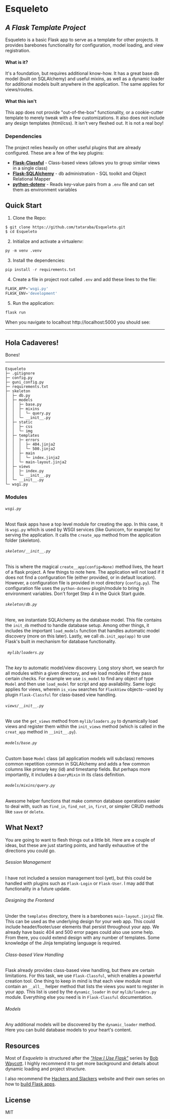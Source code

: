 
# Esqueleto
## _A Flask Template Project_

Esqueleto is a basic Flask app to serve as a template for other projects. It provides barebones functionality for configuration, model loading, and view registration.

#### What is it?
It's a foundation, but requires additional know-how. It has a great base db model (built on SQLAlchemy) and useful mixins, as well as a dynamic loader for additional models built anywhere in the application. The same applies for views/routes. 

#### What this isn't
This app does not provide "out-of-the-box" functionality, or a cookie-cutter template to merely tweak with a few customizations. It also does not include any design templates (html/css). It isn't very fleshed out. It is not a real boy!
### Dependencies
The project relies heavily on other useful plugins that are already configured. These are a few of the key plugins:
- [**Flask-Classful**](https://flask-classful.teracy.org/) - Class-based views (allows you to group similar views in a single class)
- [**Flask-SQLAlchemy**](https://flask-sqlalchemy.palletsprojects.com/en/2.x/) - db administration - SQL toolkit and Object Relational Mapper 
- [**python-dotenv**](https://pypi.org/project/python-dotenv/) - Reads key-value pairs from a `.env` file and can set them as environment variables

## Quick Start

1. Clone the Repo:
```sh
$ git clone https://github.com/tataraba/Esqueleto.git
$ cd Esqueleto
```
2. Initialize and activate a virtualenv:
```py
py -m venv .venv
```
3. Install the dependencies:
```py
pip install -r requirements.txt
```
4. Create a file in project root called ```.env``` and add these lines to the file:
```py
FLASK_APP='wsgi.py'
FLASK_ENV='development'
```
5. Run the application:
```py
flask run
```
When you navigate to localhost http://localhost:5000 you should see:
___
## Hola Cadaveres!
Bones!
___

```
Esqueleto
├─ .gitignore
├─ config.py
├─ guni_config.py
├─ requirements.txt
├─ skeleton
│  ├─ db.py
│  ├─ models
│  │  ├─ base.py
│  │  ├─ mixins
│  │  │  └─ query.py
│  │  └─ __init__.py
│  ├─ static
│  │  ├─ css
│  │  └─ img
│  ├─ templates
│  │  ├─ errors
│  │  │  ├─ 404.jinja2
│  │  │  └─ 500.jinja2
│  │  ├─ main
│  │  │  └─ index.jinja2
│  │  └─ main-layout.jinja2
│  ├─ views
│  │  ├─ index.py
│  │  └─ __init__.py
│  └─ __init__.py
└─ wsgi.py

```
### Modules
###### ```wsgi.py```

Most flask apps have a top level module for creating the app. In this case, it is ```wsgi.py``` which is used by WSGI services (like Gunicorn, for example) for serving the application. It calls the ```create_app``` method from the application folder (skeleton).

###### ```skeleton/__init__.py```
This is where the magical ```create__app(config=None)``` method lives, the heart of a flask project. A few things to note here. The application will not load if it does not find a configuration file (either provided, or in default location). However, a configuration file is provided in root directory (```config.py```). The configuration file uses the ```python-dotenv``` plugin/module to bring in environment variables. Don't forget Step 4 in the Quick Start guide.

###### ```skeleton/db.py```
Here, we instantiate SQLAlchemy as the database model. This file contains the ```init_db``` method to handle database setup. Among other things, it includes the important ```load_models``` function that handles automatic model discovery (more on this later). Lastly, we call ```db.init_app(app)``` to use Flask's built in mechanism for database functionality.

###### ``` mylib/loaders.py```
The _key_ to automatic model/view discovery. Long story short, we search for all modules within a given directory, and we load modules if they pass certain checks. For example we use ```is_model``` to find any object of type ```Model``` and then use ```load_model``` for script and app availability. Same logic applies for views, wherein ```is_view``` searches for ```FlaskView``` objects--used by plugin ```Flask-Classful``` for class-based view handling.

###### ```views/__init__.py```
We use the ```get_views``` method from ```mylib/loaders.py``` to dynamically load views and register them within the ```init_views``` method (which is called in the ```creat_app``` method in ```__init__.py```).

###### ```models/base.py```
Custom base ```Model``` class (all application models will subclass) removes common repetition common in SQLAlchemy and adds a few common columns like primary key (id) and timestamp fields. But perhaps more importantly, it includes a ```QueryMixin``` in its class definition.

###### ```models/mixins/query.py```
Awesome helper functions that make common database operations easier to deal with, such as ```find_in```, ```find_not_in```, ```first```, or simpler CRUD methods like ```save``` or ```delete```.

## What Next?
You are going to want to flesh things out a little bit. Here are a couple of ideas, but these are just starting points, and hardly exhaustive of the directions you could go.
###### Session Management
I have not included a session management tool (yet), but this could be handled with plugins such as ```Flask-Login``` or ```Flask-User```. I may add that functionality in a future update.
###### Designing the Frontend
Under the ```templates``` directory, there is a barebones ```main-layout.jinja2``` file. This can be used as the underlying design for your web app. This could include header/footer/user elements that persist throughout your app. We already have basic 404 and 500 error pages could also use some help. From there, you could extend design with any number of templates. Some knowledge of the Jinja templating language is required.
###### Class-based View Handling
Flask already provides class-based view handling, but there are certain limitations. For this task, we use ```Flask-Classful```, which enables a powerful creation tool. One thing to keep in mind is that each view module must contain an ```__all__``` helper method that lists the views you want to register in your app. This list is used by the ```dynamic_loader``` in our ```mylib/loaders.py``` module. Everything else you need is in ```Flask-Classful``` documentation.
###### Models
Any additional models will be discovered by the ```dynamic_loader``` method. Here you can build database models to your heart's content.

## Resources
Most of _Esqueleto_ is structured after the [_"How I Use Flask"_](https://bobwaycott.com/blog/how-i-use-flask/) series by [Bob Waycott](https://bobwaycott.com/). I highly recommend it to get more background and details about dynamic loading and project structure.

I also recommend the [Hackers and Slackers](https://hackersandslackers.com/) website and their own series on how to [build Flask apps](https://hackersandslackers.com/series/build-flask-apps/).

## License
MIT
